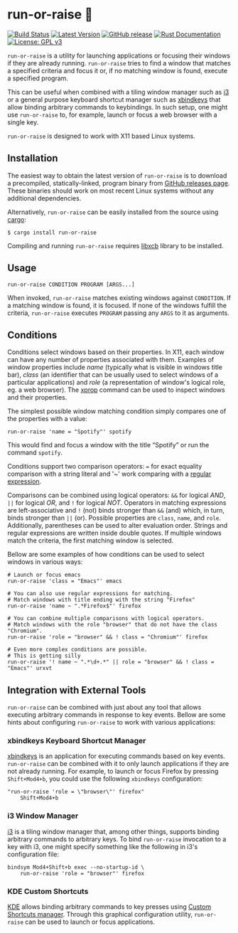 # run-or-raise 🏃‍

[![Build Status](https://travis-ci.org/Soft/run-or-raise.svg?branch=master)](https://travis-ci.org/Soft/run-or-raise)
[![Latest Version](https://img.shields.io/crates/v/run-or-raise.svg)](https://crates.io/crates/run-or-raise)
[![GitHub release](https://img.shields.io/github/release/Soft/run-or-raise.svg)](https://github.com/Soft/run-or-raise/releases)
[![Rust Documentation](https://img.shields.io/badge/api-rustdoc-blue.svg)](https://docs.rs/crate/run-or-raise)
[![License: GPL v3](https://img.shields.io/badge/License-GPL%20v3-blue.svg)](https://www.gnu.org/licenses/gpl-3.0)

`run-or-raise` is a utility for launching applications or focusing their windows
if they are already running. `run-or-raise` tries to find a window that matches
a specified criteria and focus it or, if no matching window is found, execute a
specified program.

This can be useful when combined with a tiling window manager such as
[i3](https://i3wm.org) or a general purpose keyboard shortcut manager such as
[xbindkeys](http://www.nongnu.org/xbindkeys/) that allow binding arbitrary
commands to keybindings. In such setup, one might use `run-or-raise` to, for
example, launch or focus a web browser with a single key.

`run-or-raise` is designed to work with X11 based Linux systems.

## Installation

The easiest way to obtain the latest version of `run-or-raise` is to download a
precompiled, statically-linked, program binary from [GitHub releases
page](https://github.com/Soft/run-or-raise/releases). These binaries should work
on most recent Linux systems without any additional dependencies.

Alternatively, `run-or-raise` can be easily installed from the source using
[cargo](https://doc.rust-lang.org/cargo/index.html):

``` shell
$ cargo install run-or-raise
```

Compiling and running `run-or-raise` requires [libxcb](https://xcb.freedesktop.org)
library to be installed.

## Usage

``` shell
run-or-raise CONDITION PROGRAM [ARGS...]
```

When invoked, `run-or-raise` matches existing windows against `CONDITION`. If a
matching window is found, it is focused. If none of the windows fulfill the
criteria, `run-or-raise` executes `PROGRAM` passing any `ARGS` to it as
arguments.

## Conditions

Conditions select windows based on their properties. In X11, each window can
have any number of properties associated with them. Examples of window
properties include *name* (typically what is visible in windows title bar),
*class* (an identifier that can be usually used to select windows of a
particular applications) and *role* (a representation of window's logical role,
eg. a web browser). The [xprop](https://www.x.org/releases/X11R7.5/doc/man/man1/xprop.1.html)
command can be used to inspect windows and their properties.

The simplest possible window matching condition simply compares one of the
properties with a value:

``` shell
run-or-raise 'name = "Spotify"' spotify
```

This would find and focus a window with the title “Spotify” or run the command
`spotify`.

Conditions support two comparison operators: `=` for exact equality comparison
with a string literal and '~' work comparing with a
[regular expression](https://en.wikipedia.org/wiki/Regular_expression).

Comparisons can be combined using logical operators: `&&` for logical *AND*,
`||` for logical *OR*, and `!` for logical *NOT*. Operators in matching
expressions are left-associative and `!` (not) binds stronger than `&&` (and)
which, in turn, binds stronger than `||` (or). Possible properties are `class`,
`name`, and `role`. Additionally, parentheses can be used to alter evaluation
order. Strings and regular expressions are written inside double quotes. If
multiple windows match the criteria, the first matching window is selected.

Bellow are some examples of how conditions can be used to select windows in
various ways:

``` shell
# Launch or focus emacs
run-or-raise 'class = "Emacs"' emacs

# You can also use regular expressions for matching.
# Match windows with title ending with the string "Firefox"
run-or-raise 'name ~ ".*Firefox$"' firefox

# You can combine multiple comparisons with logical operators.
# Match windows with the role "browser" that do not have the class "Chromium".
run-or-raise 'role = "browser" && ! class = "Chromium"' firefox

# Even more complex conditions are possible.
# This is getting silly
run-or-raise '! name ~ ".*\d+.*" || role = "browser" && ! class = "Emacs"' urxvt
```

## Integration with External Tools

`run-or-raise` can be combined with just about any tool that allows executing
arbitrary commands in response to key events. Bellow are some hints about
configuring `run-or-raise` to work with various applications:

### xbindkeys Keyboard Shortcut Manager

[xbindkeys](http://www.nongnu.org/xbindkeys/) is an application for executing
commands based on key events. `run-or-raise` can be combined with it to only
launch applications if they are not already running. For example, to launch or
focus Firefox by pressing `Shift+Mod4+b`, you could use the following
`xbindkeys` configuration:

``` shell
"run-or-raise 'role = \"browser\"' firefox"
	Shift+Mod4+b
```

### i3 Window Manager

[i3](https://i3wm.org) is a tiling window manager that, among other things,
supports binding arbitrary commands to arbitrary keys. To bind `run-or-raise`
invocation to a key with i3, one might specify something like the following in
i3's configuration file:

``` shell
bindsym Mod4+Shift+b exec --no-startup-id \
	run-or-raise 'role = "browser"' firefox
```

### KDE Custom Shortcuts

[KDE](https://www.kde.org) allows binding arbitrary commands to key presses
using [Custom Shortcuts manager](https://docs.kde.org/trunk5/en/kde-workspace/kcontrol/khotkeys/index.html#intro).
Through this graphical configuration utility, `run-or-raise` can be used to
launch or focus applications.
